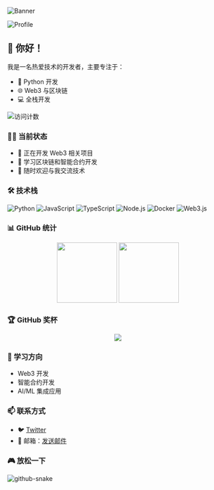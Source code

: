 ![Banner](https://raw.githubusercontent.com/mumumusf/mumumusf/main/assets/banner.png)

![Profile](https://avatars.githubusercontent.com/u/mumumusf)

## 👋 你好！ 

我是一名热爱技术的开发者，主要专注于：
- 🚀 Python 开发
- 🌐 Web3 与区块链
- 💻 全栈开发

<img src="https://komarev.com/ghpvc/?username=mumumusf&label=访问次数&color=0e75b6&style=flat" alt="访问计数" />

### 👨‍💻 当前状态
- 🔭 正在开发 Web3 相关项目
- 🌱 学习区块链和智能合约开发
- 💬 随时欢迎与我交流技术

### 🛠️ 技术栈
![Python](https://img.shields.io/badge/-Python-3776AB?style=flat-square&logo=Python&logoColor=white)
![JavaScript](https://img.shields.io/badge/-JavaScript-F7DF1E?style=flat-square&logo=javascript&logoColor=black)
![TypeScript](https://img.shields.io/badge/-TypeScript-007ACC?style=flat-square&logo=typescript&logoColor=white)
![Node.js](https://img.shields.io/badge/-Node.js-339933?style=flat-square&logo=node.js&logoColor=white)
![Docker](https://img.shields.io/badge/-Docker-2496ED?style=flat-square&logo=docker&logoColor=white)
![Web3.js](https://img.shields.io/badge/-Web3.js-F16822?style=flat-square&logo=web3.js&logoColor=white)

### 📊 GitHub 统计
<div align="center">
  <img height="137px" src="https://github-readme-stats.vercel.app/api?username=mumumusf&hide_title=true&hide_border=true&show_icons=true&include_all_commits=true&line_height=21&bg_color=0,EC6C6C,FFD479,FFFC79,73FA79&theme=graywhite&locale=cn" />
  <img height="137px" src="https://github-readme-stats.vercel.app/api/top-langs/?username=mumumusf&hide_title=true&hide_border=true&layout=compact&bg_color=0,73FA79,73FDFF,D783FF&theme=graywhite&locale=cn" />
</div>

### 🏆 GitHub 奖杯
<div align="center">
  <img src="https://github-profile-trophy.vercel.app/?username=mumumusf&theme=onedark&row=1&column=6&no-frame=true&no-bg=true" />
</div>

### 🎯 学习方向
- Web3 开发
- 智能合约开发
- AI/ML 集成应用

### 📫 联系方式
- 🐦 [Twitter](https://x.com/YOYOMYOYOA)
- 📧 邮箱：[发送邮件](mailto:your.email@example.com)

### 🎮 放松一下
<picture>
  <source media="(prefers-color-scheme: dark)" srcset="https://raw.githubusercontent.com/mumumusf/mumumusf/output/github-contribution-grid-snake-dark.svg" />
  <source media="(prefers-color-scheme: light)" srcset="https://raw.githubusercontent.com/mumumusf/mumumusf/output/github-contribution-grid-snake.svg" />
  <img alt="github-snake" src="https://raw.githubusercontent.com/mumumusf/mumumusf/output/github-contribution-grid-snake.svg" />
</picture> 